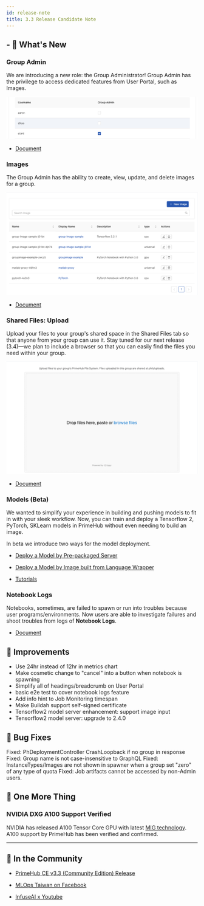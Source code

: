 ```yaml
---
id: release-note
title: 3.3 Release Candidate Note
---
```



## - 🌟 What's New

### Group Admin

We are introducing a new role: the Group Administrator! Group Admin has the privilege to access dedicated features from User Portal, such as Images.

![](assets/group_admin.png)

+ [Document](guide_manual/admin-group#members)

### Images

The Group Admin has the ability to create, view, update, and delete images for a group.

![](assets/group-image-list.png)

+ [Document](group-image)

### Shared Files: Upload

Upload your files to your group's shared space in the Shared Files tab so that anyone from your group can use it. Stay tuned for our next release (3.4)—we plan to include a browser so that you can easily find the files you need within your group. 

![](assets/files-uploader.png)

+ [Document](shared-files)

### Models (Beta)

We wanted to simplify your experience in building and pushing models to fit in with your sleek workflow. Now, you can train and deploy a Tensorflow 2, PyTorch, SKLearn models in PrimeHub without even needing to build an image.

In beta we introduce two ways for the model deployment.

+ [Deploy a Model by Pre-packaged Server](model-deployment-tutorial-prepackaged-image)

+ [Deploy a Model by Image built from Language Wrapper](model-deployment-tutorial-model-image)

+ [Tutorials](model-deployment-tutorial-concepts)

### Notebook Logs

Notebooks, sometimes, are failed to spawn or run into troubles because user programs/environments. Now users are able to investigate failures and shoot troubles from logs of **Notebook Logs**.

+ [Document](quickstart/launch-project#notebook-logs)


## 🚀 Improvements

+ Use 24hr instead of 12hr in metrics chart
+ Make cosmetic change to "cancel" into a button when notebook is spawning
+ Simplify all of headings/breadcrumb on User Portal
+ basic e2e test to cover notebook logs feature
+ Add info hint to Job Monitoring timespan
+ Make Buildah support self-signed certificate
+ Tensorflow2 model server enhancement: support image input
+ Tensorflow2 model server: upgrade to 2.4.0

## 🧰 Bug Fixes

Fixed: PhDeploymentController CrashLoopback if no group in response
Fixed: Group name is not case-insensitive to GraphQL
Fixed: InstanceTypes/Images are not shown in spawner when a group set "zero" of any type of quota
Fixed: Job artifacts cannot be accessed by non-Admin users.

## 💫 One More Thing

### NVIDIA DXG A100 Support Verified

NVIDIA has released A100 Tensor Core GPU with latest [MIG technology](https://www.nvidia.com/en-us/technologies/multi-instance-gpu/). A100 support by PrimeHub has been verified and confirmed.
  
---

## 🎪 In the Community

+ [PrimeHub CE v3.3 (Community Edition) Release](https://github.com/InfuseAI/primehub/releases)

+ [MLOps Taiwan on Facebook](https://www.facebook.com/groups/mlopstw/)

+ [InfuseAI x Youtube](https://www.youtube.com/channel/UCbbRUfqKPWfZxZY62Pian-g)
